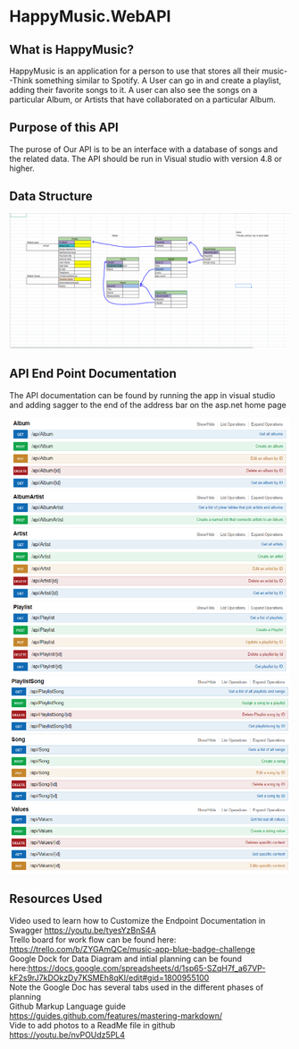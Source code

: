 # HappyMusic.WebAPI
## What is HappyMusic?
HappyMusic is an application for a person to use that stores all their music--Think something similar to Spotify. A User can go in and create a playlist, adding their favorite songs to it. A user can also see the songs on a particular Album, or Artists that have collaborated on a particular Album. 

## Purpose of this API
The purose of Our API is to be an interface with a database of songs and the related data. The API should be run in Visual studio with version 4.8 or higher. 
## Data Structure
 ![DataTables](/Images/DataTables.png)

## API End Point Documentation
The API documentation can be found by running the app in visual studio and adding sagger to the end of the address bar on the asp.net home page

 ![ApiEndPoints1](/Images/ApiEndPoints1.png)
 ![ApiEndPoints2](/Images/ApiEndPoints2.png)
## Resources Used
Video used to learn how to Customize the Endpoint Documentation in Swagger https://youtu.be/tyesYzBnS4A  
Trello board for work flow can be found here: https://trello.com/b/ZYGAmQCe/music-app-blue-badge-challenge  
Google Dock for Data Diagram and intial planning can be found here:https://docs.google.com/spreadsheets/d/1sp65-SZqH7f_a67VP-kF2s9rJ7kDOkzDy7KSMEh8qKI/edit#gid=1800955100  
Note the Google Doc has several tabs used in the different phases of planning  
Github Markup Language guide https://guides.github.com/features/mastering-markdown/  
Vide to add photos to a ReadMe file in github https://youtu.be/nvPOUdz5PL4  
